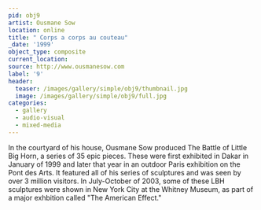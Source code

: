 ```yaml
---
pid: obj9
artist: Ousmane Sow
location: online
title: " Corps a corps au couteau"
_date: '1999'
object_type: composite
current_location:
source: http://www.ousmanesow.com
label: '9'
header:
  teaser: /images/gallery/simple/obj9/thumbnail.jpg
  image: /images/gallery/simple/obj9/full.jpg
categories:
  - gallery
  - audio-visual
  - mixed-media
---
```


In the courtyard of his house, Ousmane Sow produced The Battle of Little Big Horn, a series of 35 epic pieces. These were first exhibited in Dakar in January of 1999 and later that year in an outdoor Paris exhibition on the Pont des Arts. It featured all of his series of sculptures and was seen by over 3 million visitors. In July-October of 2003, some of these LBH sculptures were shown in New York City at the Whitney Museum, as part of a major exhbition called "The American Effect."

